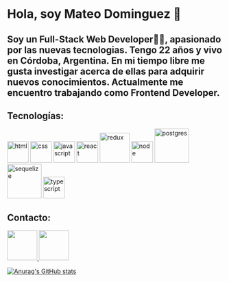 # Hola, soy Mateo Dominguez 👋

## Soy un Full-Stack Web Developer🙌🙌, apasionado por las nuevas tecnologias. Tengo 22 años y vivo en Córdoba, Argentina. En mi tiempo libre me gusta investigar acerca de ellas para adquirir nuevos conocimientos. Actualmente me encuentro trabajando como Frontend Developer.


## Tecnologías:
<div > 

<img src='https://cdn-icons-png.flaticon.com/512/174/174854.png' width="50px" alt="html"/>
<img src='https://cdn-icons-png.flaticon.com/512/919/919826.png' width="50px" alt="css" />
<img src='https://cdn.pixabay.com/photo/2015/04/23/17/41/javascript-736400_960_720.png' width="50px" alt="javascript" />
<img src='https://cdn4.iconfinder.com/data/icons/logos-3/600/React.js_logo-512.png' width="50px" alt="react" />
<img src='https://cms-assets.tutsplus.com/uploads/users/1795/posts/30352/preview_image/ReduxLogo.jpg' width="70px" alt="redux" />
<img src='https://img2.freepng.es/20180425/jrw/kisspng-node-js-javascript-web-application-express-js-comp-5ae0f84e2a4242.1423638015246930701731.jpg' width="50px" alt="node" />
<img src='https://www.muylinux.com/wp-content/uploads/2017/10/postgresql.png' width="80px" alt="postgres" />
<img src='https://i.blogs.es/91493f/sequelize/1366_2000.png' width="80px"alt="sequelize"/>
<img src='https://upload.wikimedia.org/wikipedia/commons/thumb/4/4c/Typescript_logo_2020.svg/640px-Typescript_logo_2020.svg.png' width='50px' alt='typescript' />

 </div>
 
 
 ## Contacto:
<a href="mailto:elcorreoquequieres@correo.com"> 
<img src='https://cdn-icons-png.flaticon.com/512/281/281769.png' width="70px" />
</a>
 <a href="https://www.linkedin.com/in/mateo-dominguez-139b94207/"> 
 <img src='https://cdn-icons-png.flaticon.com/512/174/174857.png' width="70px" />
  </a>
 
 [![Anurag's GitHub stats](https://github-readme-stats.vercel.app/api?username=Mateodom)](https://github.com/anuraghazra/github-readme-stats)
